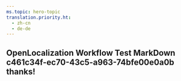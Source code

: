 ```yaml
---
ms.topic: hero-topic
translation.priority.ht: 
  - zh-cn
  - de-de
---
```

## OpenLocalization Workflow Test MarkDown c461c34f-ec70-43c5-a963-74bfe00e0a0b thanks!
